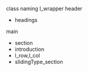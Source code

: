 class naming
l_wrapper
header

-   headings

main

-   section
-   introduction
-   l_row,l_col
-   slidingType_section

